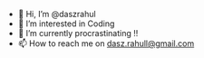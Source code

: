 - 👋 Hi, I’m @daszrahul
- 👀 I’m interested in Coding
- 🌱 I’m currently procrastinating !!
- 📫 How to reach me on dasz.rahull@gmail.com

<!---
daszrahul/daszrahul is a ✨ special ✨ repository because its `README.md` (this file) appears on your GitHub profile.
You can click the Preview link to take a look at your changes.
--->
